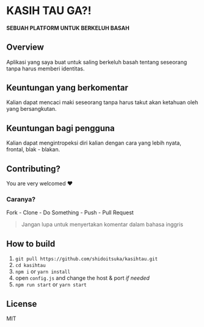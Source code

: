 # KASIH TAU GA?!
#### SEBUAH PLATFORM UNTUK BERKELUH BASAH

## Overview
Aplikasi yang saya buat untuk saling berkeluh basah tentang seseorang tanpa harus memberi identitas.

## Keuntungan yang berkomentar
Kalian dapat mencaci maki seseorang tanpa harus takut akan ketahuan oleh yang bersangkutan.

## Keuntungan bagi pengguna
Kalian dapat mengintropeksi diri kalian dengan cara yang lebih nyata, frontal, blak - blakan.

## Contributing?
You are very welcomed ♥
### Caranya?
Fork - Clone - Do Something - Push - Pull Request
> Jangan lupa untuk menyertakan komentar dalam bahasa inggris

## How to build
1. `git pull https://github.com/shidoitsuka/kasihtau.git`
2. `cd kasihtau`
3. `npm i` or `yarn install`
4. open `config.js` and change the host & port *if needed*
5. `npm run start` or `yarn start`

## License
MIT